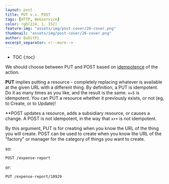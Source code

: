 ```yaml
---
layout: post
title: PUT v.s. POST
tags: [HTTP, Webservice]
color: rgb(224, 1, 152)
feature-img: "assets/img/post-cover/26-cover.png"
thumbnail: "assets/img/post-cover/26-cover.png"
author: QubitPi
excerpt_separator: <!--more-->
---
```


<!--more-->

* TOC
{:toc}

We should choose between PUT and POST based on [idempotence](http://en.wikipedia.org/wiki/Idempotent) of the action.

**PUT** implies putting a resource - completely replacing whatever is available at the given URL with a different thing.
By definition, a PUT is idempotent. Do it as many times as you like, and the result is the same. `x=5` is idempotent.
You can PUT a resource whether it previously exists, or not (eg, to Create, or to Update)!

**POST updates a resource, adds a subsidiary resource, or causes a change. A POST is not idempotent, in the way that
`x++` is not idempotent.

By this argument, PUT is for creating when you know the URL of the thing you will create. POST can be used to create
when you know the URL of the "factory" or manager for the category of things you want to create.

so:

    POST /expense-report

or:

    PUT /expense-report/10929

